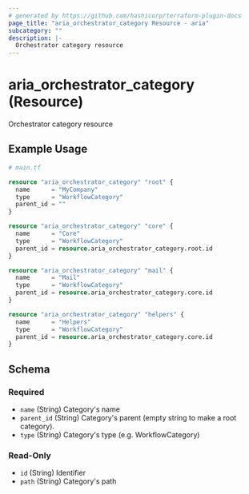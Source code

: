 ```yaml
---
# generated by https://github.com/hashicorp/terraform-plugin-docs
page_title: "aria_orchestrator_category Resource - aria"
subcategory: ""
description: |-
  Orchestrator category resource
---
```


# aria_orchestrator_category (Resource)

Orchestrator category resource

## Example Usage

```terraform
# main.tf

resource "aria_orchestrator_category" "root" {
  name      = "MyCompany"
  type      = "WorkflowCategory"
  parent_id = ""
}

resource "aria_orchestrator_category" "core" {
  name      = "Core"
  type      = "WorkflowCategory"
  parent_id = resource.aria_orchestrator_category.root.id
}

resource "aria_orchestrator_category" "mail" {
  name      = "Mail"
  type      = "WorkflowCategory"
  parent_id = resource.aria_orchestrator_category.core.id
}

resource "aria_orchestrator_category" "helpers" {
  name      = "Helpers"
  type      = "WorkflowCategory"
  parent_id = resource.aria_orchestrator_category.core.id
}
```

<!-- schema generated by tfplugindocs -->
## Schema

### Required

- `name` (String) Category's name
- `parent_id` (String) Category's parent (empty string to make a root category).
- `type` (String) Category's type (e.g. WorkflowCategory)

### Read-Only

- `id` (String) Identifier
- `path` (String) Category's path
